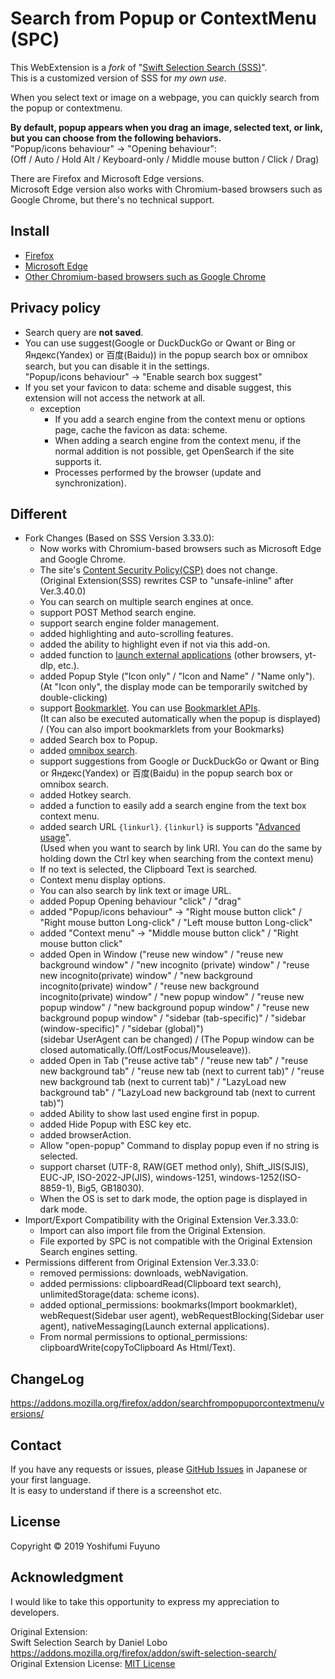 # Search from Popup or ContextMenu (SPC)

This WebExtension is a *fork* of "[Swift Selection Search (SSS)](#acknowledgment)".  
This is a customized version of SSS for *my own use*.

When you select text or image on a webpage, you can quickly search from the popup or contextmenu.

**By default, popup appears when you drag an image, selected text, or link, but you can choose from the following behaviors.**  
  "Popup/icons behaviour" -> "Opening behaviour":  
  (Off / Auto / Hold Alt / Keyboard-only / Middle mouse button / Click / Drag)

There are Firefox and Microsoft Edge versions.  
Microsoft Edge version also works with Chromium-based browsers such as Google Chrome, but there's no technical support.

## Install
  * [Firefox](https://addons.mozilla.org/firefox/addon/searchfrompopuporcontextmenu/)
  * [Microsoft Edge](https://microsoftedge.microsoft.com/addons/detail/hlikagndoiibjkblhopoajeonpkfgiko)
  * [Other Chromium-based browsers such as Google Chrome](https://github.com/YoshifumiFuyuno/Search-from-Popup-or-ContextMenu/wiki/Instructions#how-to-install-on-chromium-based-browsers-such-as-google-chrome)

## Privacy policy
  * Search query are **not saved**.
  * You can use suggest(Google or DuckDuckGo or Qwant or Bing or Яндекс(Yandex) or 百度(Baidu)) in the popup search box or omnibox search, but you can disable it in the settings.  
    "Popup/icons behaviour" -> "Enable search box suggest"
  * If you set your favicon to data: scheme and disable suggest, this extension will not access the network at all.
    * exception
      * If you add a search engine from the context menu or options page, cache the favicon as data: scheme.
      * When adding a search engine from the context menu, if the normal addition is not possible, get OpenSearch if the site supports it.
      * Processes performed by the browser (update and synchronization).

## Different
* Fork Changes (Based on SSS Version 3.33.0):
  * Now works with Chromium-based browsers such as Microsoft Edge and Google Chrome.
  * The site's [Content Security Policy(CSP)](https://en.wikipedia.org/wiki/Content_Security_Policy) does not change.  
    (Original Extension(SSS) rewrites CSP to "unsafe-inline" after Ver.3.40.0)
  * You can search on multiple search engines at once.
  * support POST Method search engine.
  * support search engine folder management.
  * added highlighting and auto-scrolling features.
  * added the ability to highlight even if not via this add-on.
  * added function to [launch external applications](https://github.com/YoshifumiFuyuno/Search-from-Popup-or-ContextMenu/wiki/Launching-external-apps) (other browsers, yt-dlp, etc.).
  * added Popup Style ("Icon only" / "Icon and Name" / "Name only").  
    (At "Icon only", the display mode can be temporarily switched by double-clicking)
  * support [Bookmarklet](https://en.wikipedia.org/wiki/Bookmarklet). You can use [Bookmarklet APIs](https://github.com/YoshifumiFuyuno/Search-from-Popup-or-ContextMenu/wiki/Bookmarklet-APIs).  
    (It can also be executed automatically when the popup is displayed) / (You can also import bookmarklets from your Bookmarks)
  * added Search box to Popup.
  * added [omnibox search](https://github.com/YoshifumiFuyuno/Search-from-Popup-or-ContextMenu/wiki/Instructions#how-to-use-omnibox-search).
  * support suggestions from Google or DuckDuckGo or Qwant or Bing or Яндекс(Yandex) or 百度(Baidu) in the popup search box or omnibox search.
  * added Hotkey search.
  * added a function to easily add a search engine from the text box context menu.
  * added search URL `{linkurl}`. `{linkurl}` is supports "[Advanced usage](https://github.com/YoshifumiFuyuno/Search-from-Popup-or-ContextMenu/wiki/Instructions#advanced-usage)".  
    (Used when you want to search by link URI. You can do the same by holding down the Ctrl key when searching from the context menu)
  * If no text is selected, the Clipboard Text is searched.
  * Context menu display options.
  * You can also search by link text or image URL.
  * added Popup Opening behaviour "click" / "drag"
  * added "Popup/icons behaviour" -> "Right mouse button click" / "Right mouse button Long-click" / "Left mouse button Long-click"
  * added "Context menu" -> "Middle mouse button click" / "Right mouse button click"
  * added Open in Window ("reuse new window" / "reuse new background window" / "new incognito (private) window" / "reuse new incognito(private) window" / "new background incognito(private) window" / "reuse new background incognito(private) window" / "new popup window" / "reuse new popup window" / "new background popup window" / "reuse new background popup window" / "sidebar (tab-specific)" / "sidebar (window-specific)" / "sidebar (global)")  
    (sidebar UserAgent can be changed) / (The Popup window can be closed automatically.(Off/LostFocus/Mouseleave)).
  * added Open in Tab ("reuse active tab" / "reuse new tab" / "reuse new background tab" / "reuse new tab (next to current tab)" / "reuse new background tab (next to current tab)" / "LazyLoad new background tab" / "LazyLoad new background tab (next to current tab)")
  * added Ability to show last used engine first in popup.
  * added Hide Popup with ESC key etc.
  * added browserAction.
  * Allow "open-popup" Command to display popup even if no string is selected.
  * support charset (UTF-8, RAW(GET method only), Shift_JIS(SJIS), EUC-JP, ISO-2022-JP(JIS), windows-1251, windows-1252(ISO-8859-1), Big5, GB18030).
  * When the OS is set to dark mode, the option page is displayed in dark mode.
* Import/Export Compatibility with the Original Extension Ver.3.33.0:
  * Import can also import file from the Original Extension.
  * File exported by SPC is not compatible with the Original Extension Search engines setting.
* Permissions different from Original Extension Ver.3.33.0:
  * removed permissions: downloads, webNavigation.
  * added permissions: clipboardRead(Clipboard text search), unlimitedStorage(data: scheme icons).
  * added optional_permissions: bookmarks(Import bookmarklet), webRequest(Sidebar user agent), webRequestBlocking(Sidebar user agent), nativeMessaging(Launch external applications).
  * From normal permissions to optional_permissions: clipboardWrite(copyToClipboard As Html/Text).

## ChangeLog
https://addons.mozilla.org/firefox/addon/searchfrompopuporcontextmenu/versions/

## Contact
If you have any requests or issues, please [GitHub Issues](https://github.com/YoshifumiFuyuno/Search-from-Popup-or-ContextMenu/issues) in Japanese or your first language.  
It is easy to understand if there is a screenshot etc.

## License
Copyright © 2019 Yoshifumi Fuyuno

## Acknowledgment
I would like to take this opportunity to express my appreciation to developers.

Original Extension:  
Swift Selection Search by Daniel Lobo  
https://addons.mozilla.org/firefox/addon/swift-selection-search/  
Original Extension License: [MIT License](https://github.com/CanisLupus/swift-selection-search/raw/d41fc/LICENSE)
